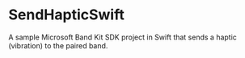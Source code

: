 # SendHapticSwift
A sample Microsoft Band Kit SDK project in Swift that sends a haptic (vibration) to the paired band.
